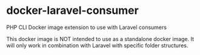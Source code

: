 # docker-laravel-consumer
PHP CLI Docker image extension to use with Laravel consumers

This docker image is NOT intended to use as a standalone docker image.
It will only work in combination with Laravel with specific folder structures.
